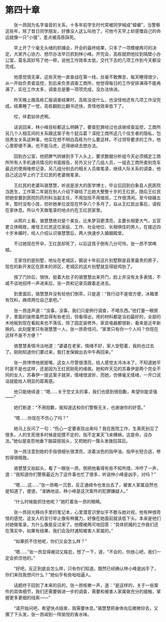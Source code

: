 #	第四十章

　　张一昂因为名字谐音的关系，十多年前学生时代常被同学喊成“蟑螂”，当警察这些年，除了昔日同学朋友，好像没人这么叫他了，可他今天早上却感慨自己的命运就像一只“小强”，差点被高栋踩死。

　　早上开了个毫无头绪的抓捕会，开会的最终结果，只多了一项模棱两可的决定，大家齐心协力、想尽办法早日抓到林小峰。开完会，高栋就把他拉到隔壁小办公室，莫名其妙骂了他一顿，说他工作效率太低，交代下去的几项工作到今天都没完成。

　　他感觉很无辜，这些天他一直奋战在第一线，丝毫不敢懈怠，每天睡得很少，从一开始负责查监控，到后来负责调查工商所，他觉得每日的工作安排满得不能再满了，实在工作太多，调查总是要一项项完成，没办法快进。

　　昨天晚上跟高栋汇报调查结果时，高栋没说什么，也没怪他还有几项工作没完成。结果睡了一觉，高栋翻脸比翻书还快，责怪他效率低下了。

　　哎，伴君如伴虎啊。

　　话说回来，林小峰目标都这么明确了，要查犯罪经过也该继续查监控，工商所另几个人相互间的关系跟这案子有个屁瓜葛？深挖工商所这几个往生者的隐私，包括男女关系这种事，他实在想不明白高栋为什么要这样。不过领导要求的工作，他心里即便不满，也不能马虎，还得继续去想办法。

　　回到办公室，他把脾气转嫁到手下人头上，要求数据分析组今天必须搞定工商所所有人手机通讯情况的书面报告，另外又分了几组人员，一组去工商所查别克车最近的使用维修记录，另几组分别去约相关人员做笔录，继续人际关系的调查，他自己这边早上约了王红民的老婆做笔录。

　　王红民的老婆叫骆慧慧，听说是浙大的医学博士，毕业后回到白象县人民医院当医生，工作第二年就在别人介绍下嫁给了比她大整整十岁的王红民，随后王红民把她安置到医院的药剂科当副主任，不用加班不用值班，工作很清闲。至今结婚五年，暂时没有小孩，但听她单位说现在怀孕八个多月了，自从王红民出事后，请假在家休息。所以今天做笔录的地点约在王红民家里。

　　从照片上看，骆慧慧绝对是个美女，比朱梦羽更漂亮，主要长相更大气，五官更立体精致，难怪王红民这位家庭、工作、社会地位、长相俱佳的男人，在接近四十岁未婚时，经人介绍认识骆慧慧后，两人快速步入婚姻殿堂。

　　不过她现在怀孕，王红民却死了，以后这孩子倒有几分可怜，张一昂不禁唏嘘。

　　王家住的是别墅，地址在老城区，据说十年前这片别墅群是县里最贵的房子，现在的新开发区在原本的郊区，老城区的这片别墅就显得挺鸡肋了。

　　按了门铃后，很快，挺着大肚子的骆慧慧出来开门，脸上并没有太多表情，不咸不谈地招呼一声进来后，张一昂和记录员跟着走进去。

　　到里面后，骆慧慧并没有给他们倒茶，只是道：“我行动不是很方便，冰箱里有饮料，麻烦两位自己拿吧。”

　　张一昂连声道：“没事，没事，我们只是例行调查，不喝东西。”他打量一眼房子，里面的装修虽然显得有些老旧，但看得出，用的材料都是当初最好的，全部的木地板到现在看起来也不落伍，除了固定装修外，家具电器都很新，看来是近年新换的。此刻屋里只有骆慧慧一人，张一昂奇怪问，“家里只有你一个人吗？你现在这样不是不方便？”

　　骆慧慧表情冷淡地道：“婆婆在老家，情绪不好，家人安慰着，我妈也过去了。刚刚知道你们要过来，我打发保姆出去中午再回来。”

　　张一昂悻悻地抿抿嘴，这女人尽管很漂亮，给人感觉太冷冰冰了，不知道她平时是不是也这样，还是因为王红民刚死的缘故。她和昨天见的苏春伊是两个完全不同的女人，苏春伊一提这案子就哭，情绪很波折，而她，仿佛毫无情绪，一开口说话就能给人明显的距离感。

　　他只能继续道：“嗯……关于您丈夫的事，我们也感到很抱歉，希望你能坚强——”

　　她打断道：“不用抱歉，我知道这和你们警察无关，也谢谢你的好意。”

　　“嗯……你现在不伤心了吗？”

　　她马上反问了一句：“伤心一定要表现出来吗？我在医院工作，生离死别见了很多，人的生死很多时候是捉摸不定的，指不定某天飞来横祸，这是命，没办法。”她似是哀怨地垂下脑袋摇摇头，又把她的一簇头发拨回耳后。

　　张一昂注意到她的手指很细长很漂亮，涂着淡色的指甲油，指甲长短合适，修剪得很精致。

　　骆慧慧又抬起头，看了一眼张一昂，倒把他看得有些不知所措，冷哼了一声，道：“我知道你们警察最近为了这件事也忙了很多，听说林小峰是凶手，对吗？”

　　“嗯……这……”张一昂略一沉思，反正通缉令也发出去了，被害人家属自然也是知道了，便道，“准确地说，林小峰是这次案件的犯罪嫌疑人。”

　　“什么时候能抓住他呢？”她盯着张一昂的眼睛。

　　张一昂目光移向手里的笔记本，心里潜意识里似乎不敢与她对视，他有种很奇怪的感觉，这女人的言行举止像有种魔力，好像在她面前就该低下头。本来是他们对她做笔录，为什么像是反过来了。他模棱两可地回答：“具体抓捕的工作我们还在落实中，如果有结果，我们会及时通知被害人家属的。”

　　“如果抓不住他呢，你们又会怎么样？”

　　“嗯……”张一昂显得被动又尴尬，想了一下，道，“不会的，你放心吧，我们一定会抓住他的。”

　　“好吧，反正到底会怎么样，只有你们知道。既然已经确认林小峰是凶手了，你们来找我想问什么？”她似乎有些咄咄逼人。

　　话题终于回到了本来的目的，张一昂咳嗽一声，道：“是这样的，关于一些案件的具体细节，我们还需要做进一步的调查，需要和被害人家属做充分的接触，掌握更多更细的线索——”

　　“请开始问吧，希望快点结束，我需要休息。”骆慧慧把身体向后微微仰去，又摞了下头发，张一昂闻到一阵愉悦的香水味。
